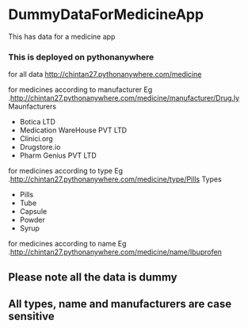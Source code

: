 # DummyDataForMedicineApp
This has data for a medicine app 

### This is deployed on pythonanywhere
for all data
http://chintan27.pythonanywhere.com/medicine

for medicines according to manufacturer
Eg .http://chintan27.pythonanywhere.com/medicine/manufacturer/Drug.ly
Maunfacturers
* Botica LTD
* Medication WareHouse PVT LTD
* Clinici.org
* Drugstore.io
* Pharm Genius PVT LTD

for medicines according to type
Eg .http://chintan27.pythonanywhere.com/medicine/type/Pills
Types
* Pills
* Tube
* Capsule
* Powder
* Syrup

for medicines according to name
Eg .http://chintan27.pythonanywhere.com/medicine/name/Ibuprofen

## Please note all the data is dummy
## All types, name and manufacturers are case sensitive

